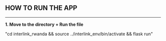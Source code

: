 ## HOW TO RUN THE APP
--------------------------------------------
**1. Move to the directory + Run the file**


 "cd interlink_rwanda && source ../interlink_env/bin/activate && flask run"
